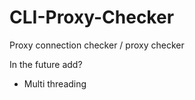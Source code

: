 # CLI-Proxy-Checker
Proxy connection checker /  proxy checker

In the future add? 
* Multi threading
